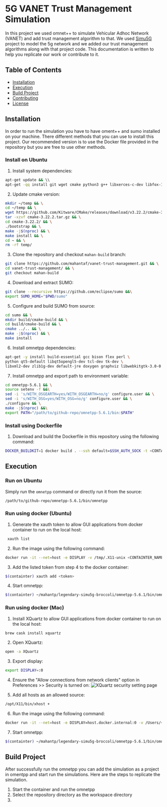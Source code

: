 

# 5G VANET Trust Management Simulation

In this project we used omnet++ to simulate Vehicular Adhoc Network (VANET) and add trust management algorithm to that.
We used [Simu5G](http://simu5g.org/) project to model the 5g network and we added our trust management algorithms along with that project code.
This documentation is written to help you replicate our work or contribute to it.

## Table of Contents

- [Installation](#installation)
- [Execution](#execution)
- [Build Project](#build-project)
- [Contributing](#contributing)
- [License](#license)

## Installation

In order to run the simulation you have to have oment++ and sumo installed
on your machine. There different methods that you can use to install this project.
Our recommended version is to use the Docker file provided in the repository but you are free to
use other methods.

### Install on Ubuntu

1. Install system dependencies:
```bash
apt-get update && \\
apt-get -qq install git wget cmake python3 g++ libxerces-c-dev libfox-1.6-dev libgdal-dev libproj-dev libgl2ps-dev python3-dev swig default-jdk maven libeigen3-dev unzip
```
2. Update cmake version:

```bash
mkdir ~/temp && \
cd ~/temp && \
wget https://github.com/Kitware/CMake/releases/download/v3.22.2/cmake-3.22.2.tar.gz && \
tar -xzvf cmake-3.22.2.tar.gz && \
cd cmake-3.22.2/ && \
./bootstrap && \
make -j$(nproc) && \
make install && \
cd ~ && \
rm -rf temp/
```
3. Clone the repository and checkout `mahan-build` branch:

```bash
git clone https://github.com/mahantaf/vanet-trust-management.git && \
cd vanet-trust-management/ && \
git checkout mahan-build
```

4. Download and extract SUMO:

```bash
git clone --recursive https://github.com/eclipse/sumo &&\
export SUMO_HOME="$PWD/sumo"
```

5. Configure and build SUMO from source:

```bash
cd sumo && \
mkdir build/cmake-build && \
cd build/cmake-build && \
cmake ../.. && \
make -j$(nproc) && \
make install
```

6. Install omnetpp dependencies:

```bash
apt-get -y install build-essential gcc bison flex perl \
python qt5-default libqt5opengl5-dev tcl-dev tk-dev \
libxml2-dev zlib1g-dev default-jre doxygen graphviz libwebkitgtk-3.0-0 libpcap-dev
```

7. Install omnetpp and export path to environment variable:

```bash
cd omnetpp-5.6.1 && \
source setenv -f &&\
sed -i 's/WITH_OSGEARTH=yes/WITH_OSGEARTH=no/g' configure.user && \
sed -i 's/WITH_OSG=yes/WITH_OSG=no/g' configure.user && \
./configure && \
make -j$(nproc) &&\
export PATH="/path/to/github-repo/omnetpp-5.6.1/bin:$PATH"
```

### Install using Dockerfile

1. Download and build the Dockerfile in this repository using the following command:

```bash
DOCKER_BUILDKIT=1 docker build . --ssh default=$SSH_AUTH_SOCK -t <CONTAINER_NAME>
```

## Execution

### Run on Ubuntu

Simply run the `omnetpp` command or directly run it from the source:

```bash
/path/to/github-repo/omnetpp-5.6.1/bin/omnetpp
```

### Run using docker (Ubuntu)

1. Generate the xauth token to allow GUI applications from docker container to run on the local host:

```bash
 xauth list
```

2. Run the image using the following command:

```bash
docker run -it --net=host -e DISPLAY -v /tmp/.X11-unix <CONTAINTER_NAME> bash
```

3. Add the listed token from step 4 to the docker container:

```bash
$(containter) xauth add <token>
```

4. Start omnetpp:

```bash
$(containter) ~/mahantp/legendary-simu5g-broccoli/omnetpp-5.6.1/bin/omnetpp
```

### Run using docker (Mac)

1. Install XQuartz to allow GUI applications from docker container to run on the local host:

```bash
brew cask install xquartz
```

2. Open XQuartz:

```bash
open -a XQuartz
```

3. Export display:

```bash
export DISPLAY=:0
```

4. Ensure the "Allow connections from network clients" option in Preferences >> Security is turned on:
![XQuartz security setting page](https://sourabhbajaj.com/images/blog/2017-02/xquartz_preferences.png "XQuartz security setting page")

5. Add all hosts as an allowed source:

```bash
/opt/X11/bin/xhost +
```

6. Run the image using the following command:

```bash
docker run -it --net=host -e DISPLAY=host.docker.internal:0 -v /Users/<username>/.Xauthority:/home/mahantp/.Xauthority <CONTAINTER_ID> bash
```

7. Start omnetpp:

```bash
$(containter) ~/mahantp/legendary-simu5g-broccoli/omnetpp-5.6.1/bin/omnetpp
```

## Build Project

After successfully run the omnetpp you can add the simulation as a project in omentpp and start run the simulations.
Here are the steps to replicate the simulation.

1. Start the container and run the omnetpp
2. Select the repository directory as the workspace directory
3. 
